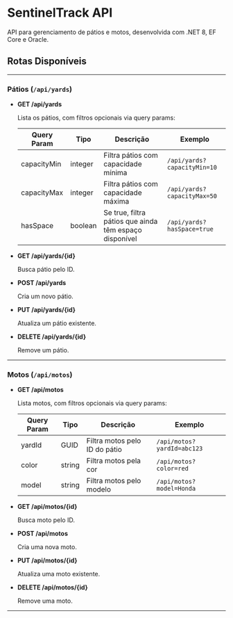# SentinelTrack API

API para gerenciamento de pátios e motos, desenvolvida com .NET 8, EF Core e Oracle.

## Rotas Disponíveis

---

### Pátios (`/api/yards`)

- **GET /api/yards**

  Lista os pátios, com filtros opcionais via query params:

  | Query Param  | Tipo    | Descrição                                    | Exemplo         |
  |--------------|---------|----------------------------------------------|-----------------|
  | capacityMin  | integer | Filtra pátios com capacidade mínima          | `/api/yards?capacityMin=10` |
  | capacityMax  | integer | Filtra pátios com capacidade máxima           | `/api/yards?capacityMax=50` |
  | hasSpace     | boolean | Se true, filtra pátios que ainda têm espaço disponível | `/api/yards?hasSpace=true`  |

- **GET /api/yards/{id}**

  Busca pátio pelo ID.

- **POST /api/yards**

  Cria um novo pátio.

- **PUT /api/yards/{id}**

  Atualiza um pátio existente.

- **DELETE /api/yards/{id}**

  Remove um pátio.

---

### Motos (`/api/motos`)

- **GET /api/motos**

  Lista motos, com filtros opcionais via query params:

  | Query Param | Tipo    | Descrição                        | Exemplo               |
  |-------------|---------|----------------------------------|-----------------------|
  | yardId      | GUID    | Filtra motos pelo ID do pátio     | `/api/motos?yardId=abc123` |
  | color       | string  | Filtra motos pela cor             | `/api/motos?color=red`       |
  | model       | string  | Filtra motos pelo modelo          | `/api/motos?model=Honda`     |

- **GET /api/motos/{id}**

  Busca moto pelo ID.

- **POST /api/motos**

  Cria uma nova moto.

- **PUT /api/motos/{id}**

  Atualiza uma moto existente.

- **DELETE /api/motos/{id}**

  Remove uma moto.

---
